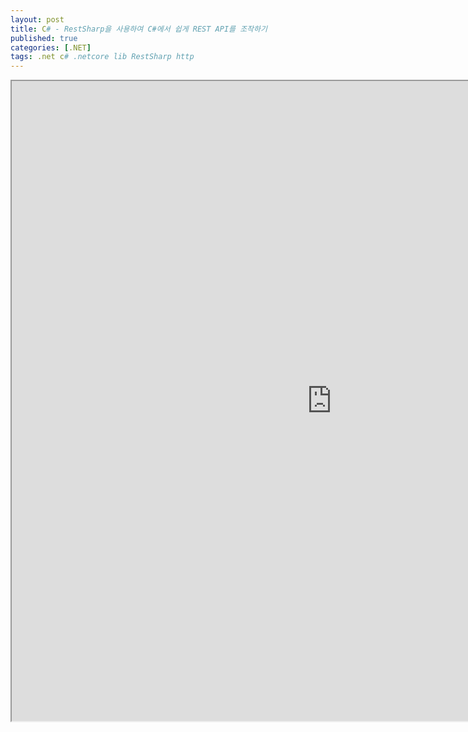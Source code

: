 ```yaml
---
layout: post
title: C# - RestSharp을 사용하여 C#에서 쉽게 REST API를 조작하기
published: true
categories: [.NET]
tags: .net c# .netcore lib RestSharp http
---  
```

<iframe width="1024" height="1024" src="https://docs.google.com/document/d/e/2PACX-1vS_EYRDVNpwPzYtiOyl73r1GxRB2Jj6shiPWsoJqn05sUit2_OGJmePXnw9T1XeD62SRZ7I_XhktzRn/pub?embedded=true"></iframe>    
   